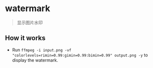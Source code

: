 # watermark

> 显示图片水印

<!-- TODO: -->

## How it works

- Run `ffmpeg -i input.png -vf "colorlevels=rimin=0.99:gimin=0.99:bimin=0.99" output.png -y` to display the watermark.
